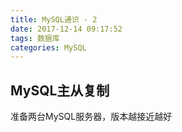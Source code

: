 ```yaml
---
title: MySQL通识 - 2
date: 2017-12-14 09:17:52
tags: 数据库
categories: MySQL
---
```


## MySQL主从复制

准备两台MySQL服务器，版本越接近越好